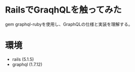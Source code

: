 # RailsでGraqhQLを触ってみた

gem graphql-rubyを使用し、GraphQLの仕様と実装を理解する。

# 環境
- rails (5.1.5)
- graphql (1.7.12)


